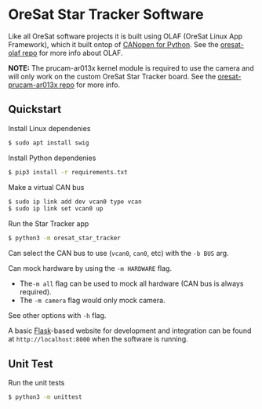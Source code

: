 # OreSat Star Tracker Software

Like all OreSat software projects it is built using OLAF (OreSat Linux App
Framework), which it built ontop of [CANopen for Python]. See the
[oresat-olaf repo] for more info about OLAF.

**NOTE:** The prucam-ar013x kernel module is required to use the camera and
will only work on the custom OreSat Star Tracker board. See the
[oresat-prucam-ar013x repo] for more info.

## Quickstart

Install Linux dependenies

```bash
$ sudo apt install swig
```

Install Python dependenies

```bash
$ pip3 install -r requirements.txt
```

Make a virtual CAN bus

```bash
$ sudo ip link add dev vcan0 type vcan
$ sudo ip link set vcan0 up
```

Run the Star Tracker app

```bash
$ python3 -m oresat_star_tracker
```

Can select the CAN bus to use (`vcan0`, `can0`, etc) with the `-b BUS` arg.

Can mock hardware by using the `-m HARDWARE` flag.

- The`-m all` flag can be used to mock all hardware (CAN bus is always
required).
- The `-m camera` flag would only mock camera.

See other options with `-h` flag.

A basic [Flask]-based website for development and integration can be found at
`http://localhost:8000` when the software is running.

## Unit Test

Run the unit tests

```bash
$ python3 -m unittest
```

[OpenStarTracker]: https://openstartracker.org
[OpenStarTracker repo]: https://github.com/UBNanosatLab/openstartracker
[Flask]: https://flask.palletsprojects.com/en/latest/
[oresat-olaf repo]: https://github.com/oresat/oresat-olaf
[CANopen for Python]: https://github.com/christiansandberg/canopen
[oresat-prucam-ar013x repo]: https://github.com/oresat/oresat-prucam-ar013x
